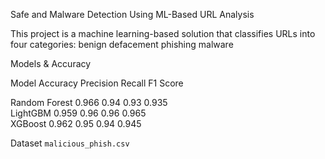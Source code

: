 Safe and Malware Detection Using ML-Based URL Analysis

This project is a machine learning-based solution that classifies URLs into four categories: 
        benign
        defacement
        phishing
        malware

Models & Accuracy

 Model          Accuracy   Precision  Recall   F1 Score  

Random Forest   0.966      0.94        0.93     0.935    
LightGBM        0.959      0.96        0.96     0.965    
XGBoost         0.962      0.95        0.94     0.945    

 Dataset
`malicious_phish.csv`
